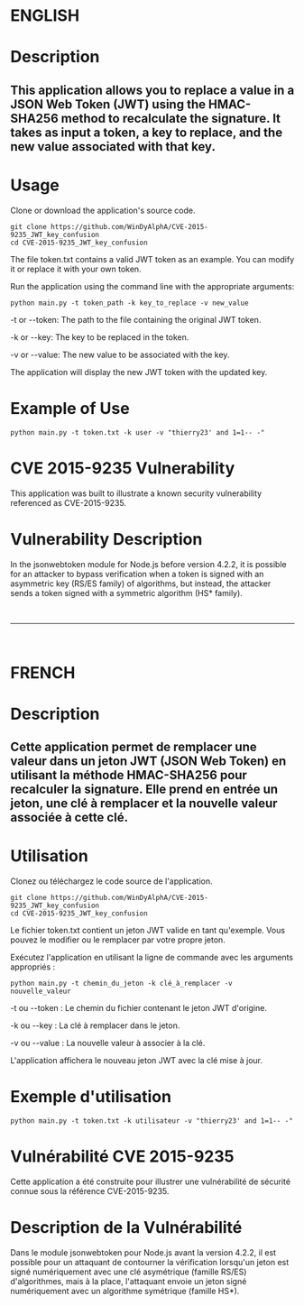 # ENGLISH
# Description 

This application allows you to replace a value in a JSON Web Token (JWT) using the HMAC-SHA256 method to recalculate the signature. It takes as input a token, a key to replace, and the new value associated with that key.
---

# Usage
Clone or download the application's source code.
```shell
git clone https://github.com/WinDyAlphA/CVE-2015-9235_JWT_key_confusion
cd CVE-2015-9235_JWT_key_confusion
```

The file token.txt contains a valid JWT token as an example. You can modify it or replace it with your own token.

Run the application using the command line with the appropriate arguments:
```shell
python main.py -t token_path -k key_to_replace -v new_value
```
-t or --token: The path to the file containing the original JWT token.

-k or --key: The key to be replaced in the token.

-v or --value: The new value to be associated with the key.

The application will display the new JWT token with the updated key.

# Example of Use
```shell
python main.py -t token.txt -k user -v "thierry23' and 1=1-- -"
```
# CVE 2015-9235 Vulnerability
This application was built to illustrate a known security vulnerability referenced as CVE-2015-9235.

# Vulnerability Description
In the jsonwebtoken module for Node.js before version 4.2.2, it is possible for an attacker to bypass verification when a token is signed with an asymmetric key (RS/ES family) of algorithms, but instead, the attacker sends a token signed with a symmetric algorithm (HS* family).

<br>

---  

<br>



# FRENCH
# Description
Cette application permet de remplacer une valeur dans un jeton JWT (JSON Web Token) en utilisant la méthode HMAC-SHA256 pour recalculer la signature. Elle prend en entrée un jeton, une clé à remplacer et la nouvelle valeur associée à cette clé.
---  



# Utilisation

Clonez ou téléchargez le code source de l'application.
```shell
git clone https://github.com/WinDyAlphA/CVE-2015-9235_JWT_key_confusion
cd CVE-2015-9235_JWT_key_confusion
```

Le fichier token.txt contient un jeton JWT valide en tant qu'exemple. Vous pouvez le modifier ou le remplacer par votre propre jeton.

Exécutez l'application en utilisant la ligne de commande avec les arguments appropriés :

``` shell
python main.py -t chemin_du_jeton -k clé_à_remplacer -v nouvelle_valeur
```
-t ou --token : Le chemin du fichier contenant le jeton JWT d'origine.

-k ou --key : La clé à remplacer dans le jeton.

-v ou --value : La nouvelle valeur à associer à la clé.

L'application affichera le nouveau jeton JWT avec la clé mise à jour.

# Exemple d'utilisation
```shell
python main.py -t token.txt -k utilisateur -v "thierry23' and 1=1-- -"
```

# Vulnérabilité CVE 2015-9235
Cette application a été construite pour illustrer une vulnérabilité de sécurité connue sous la référence CVE-2015-9235.

# Description de la Vulnérabilité
Dans le module jsonwebtoken pour Node.js avant la version 4.2.2, il est possible pour un attaquant de contourner la vérification lorsqu'un jeton est signé numériquement avec une clé asymétrique (famille RS/ES) d'algorithmes, mais à la place, l'attaquant envoie un jeton signé numériquement avec un algorithme symétrique (famille HS*).
